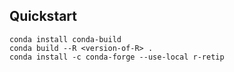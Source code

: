 ## Quickstart

```
conda install conda-build
conda build --R <version-of-R> .
conda install -c conda-forge --use-local r-retip 
```
